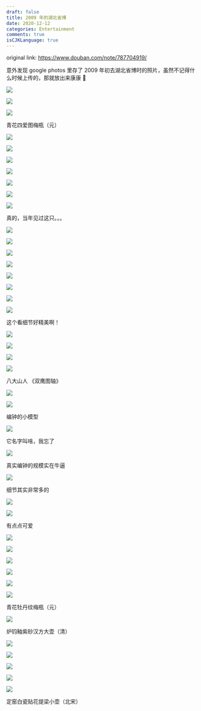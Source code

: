 ```yaml
---
draft: false
title: 2009 年的湖北省博
date: 2020-12-12
categories: Entertainment
comments: true
isCJKLanguage: true
---
```


original link: https://www.douban.com/note/787704919/

意外发现 google photos 里存了 2009 年初去湖北省博时的照片，虽然不记得什么时候上传的，那就放出来康康 🌚

![](https://static.zhuzi.dev/2020/12/p78300599.jpg)

![](https://static.zhuzi.dev/2020/12/p78300607.jpg)

![](https://static.zhuzi.dev/2020/12/p78300609.jpg)

青花四爱图梅瓶（元）

![](https://static.zhuzi.dev/2020/12/p78300634.jpg)

![](https://static.zhuzi.dev/2020/12/p78300643.jpg)

![](https://static.zhuzi.dev/2020/12/p78300651.jpg)

![](https://static.zhuzi.dev/2020/12/p78300660.jpg)

![](https://static.zhuzi.dev/2020/12/p78300662.jpg)

![](https://static.zhuzi.dev/2020/12/p78300666.jpg)

![](https://static.zhuzi.dev/2020/12/p78300667.jpg)

真的，当年见过这只。。。

![](https://static.zhuzi.dev/2020/12/p78300670.jpg)

![](https://static.zhuzi.dev/2020/12/p78300672.jpg)

![](https://static.zhuzi.dev/2020/12/p78300675.jpg)

![](https://static.zhuzi.dev/2020/12/p78300677.jpg)

![](https://static.zhuzi.dev/2020/12/p78300692.jpg)

![](https://static.zhuzi.dev/2020/12/p78300711.jpg)

![](https://static.zhuzi.dev/2020/12/p78300723.jpg)

![](https://static.zhuzi.dev/2020/12/p78300734.jpg)

这个看细节好精美啊！

![](https://static.zhuzi.dev/2020/12/p78300745.jpg)

![](https://static.zhuzi.dev/2020/12/p78300771.jpg)

![](https://static.zhuzi.dev/2020/12/p78300779.jpg)

![](https://static.zhuzi.dev/2020/12/p78300812.jpg)

八大山人 《双鹰图轴》

![](https://static.zhuzi.dev/2020/12/p78300872.jpg)

![](https://static.zhuzi.dev/2020/12/p78300884.jpg)

编钟的小模型

![](https://static.zhuzi.dev/2020/12/p78300887.jpg)

它名字叫啥，我忘了

![](https://static.zhuzi.dev/2020/12/p78300891.jpg)

真实编钟的规模实在牛逼

![](https://static.zhuzi.dev/2020/12/p78300893.jpg)

细节其实非常多的

![](https://static.zhuzi.dev/2020/12/p78300906.jpg)

![](https://static.zhuzi.dev/2020/12/p78301049.jpg)

有点点可爱

![](https://static.zhuzi.dev/2020/12/p78301064.jpg)

![](https://static.zhuzi.dev/2020/12/p78301070.jpg)

![](https://static.zhuzi.dev/2020/12/p78301085.jpg)

![](https://static.zhuzi.dev/2020/12/p78301090.jpg)

![](https://static.zhuzi.dev/2020/12/p78301108.jpg)

![](https://static.zhuzi.dev/2020/12/p78301116.jpg)

青花牡丹纹梅瓶（元）

![](https://static.zhuzi.dev/2020/12/p78301123.jpg)

炉钧釉紫砂汉方大壶（清）

![](https://static.zhuzi.dev/2020/12/p78301151.jpg)

![](https://static.zhuzi.dev/2020/12/p78301153.jpg)

![](https://static.zhuzi.dev/2020/12/p78301155.jpg)

![](https://static.zhuzi.dev/2020/12/p78301157.jpg)

![](https://static.zhuzi.dev/2020/12/p78301190.jpg)

定窑白瓷贴花提梁小壶（北宋）
